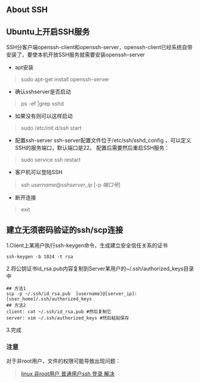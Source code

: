 ## About SSH

## Ubuntu上开启SSH服务

SSH分客户端openssh-client和openssh-server，openssh-client已经系统自带安装了，要使本机开放SSH服务就需要安装openssh-server

* apt安装
>sudo apt-get install openssh-server

* 确认sshserver是否启动
>ps -ef |grep sshd

* 如果没有则可以这样启动
>sudo /etc/init.d/ssh start

* 配置ssh-server
ssh-server配置文件位于/etc/ssh/sshd_config ，可以定义SSH的服务端口，默认端口是22。
配置后需要然后重启SSH服务：
>sudo service ssh restart

* 客户机可以登陆SSH
>ssh _username_@_sshserver_ip_ [-p _端口号_]

* 断开连接
>exit


## 建立无须密码验证的ssh/scp连接

1.Client上某用户执行ssh-keygen命令，生成建立安全信任关系的证书
```shell
ssh-keygen -b 1024 -t rsa
```

2.将公钥证书id_rsa.pub内容复制到Server某用户的~/.ssh/authorized_keys目录中
```shell
## 方法1
scp -p ~/.ssh/id_rsa.pub  [username]@[server_ip]:[user_home]/.ssh/authorized_keys
## 方法2
client: cat ~/.ssh/id_rsa.pub #然后复制它
server: vim ~/.ssh/authorized_keys #然后粘贴保存
```

3.完成

### 注意
对于非root用户，文件的权限可能导致出现问题：

> [linux 非root用户 普通用户ssh 登录 解决](http://www.blogjava.net/hello-yun/archive/2012/05/16/378329.html)
